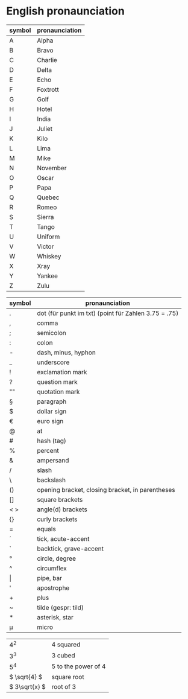 # English pronaunciation

|symbol|pronaunciation|
|---|---|
| A | Alpha|
| B | Bravo|
| C | Charlie|
| D | Delta|
| E | Echo|
| F | Foxtrott|
| G | Golf|
| H | Hotel|
| I | India|
| J | Juliet|
| K | Kilo|
| L | Lima|
| M | Mike|
| N | November|
| O | Oscar|
| P | Papa|
| Q | Quebec|
| R | Romeo|
| S | Sierra|
| T | Tango|
| U | Uniform|
| V | Victor|
| W | Whiskey|
| X | Xray|
| Y | Yankee|
| Z | Zulu|

|symbol|pronaunciation|
|---|---|
| .|dot (für punkt im txt) (point für Zahlen 3.75 = .75)|
| ,|comma|
| ;|semicolon|
| :|colon|
| -|dash, minus, hyphon|
| _|underscore|
| !|exclamation mark|
| ?|question mark|
|""|quotation mark|
| §|paragraph|
| $|dollar sign|
| €|euro sign|
| @|at|
| #|hash (tag)|
| %|percent|
| &|ampersand|
| /|slash|
| \ | backslash|
|()|opening bracket, closing bracket, in parentheses|
|[]|square brackets|
|\< > | angle(d) brackets|
|{}|curly brackets|
| =|equals|
| ´|tick, acute-accent|
| `|backtick, grave-accent|
| °|circle, degree|
| ^|circumflex|
|\||pipe, bar|
| '|apostrophe|
| +|plus|
| ~|tilde (gespr: tild)|
| *|asterisk, star|
| µ|micro|

|||
|---|---|
|$4^2$|4 squared|
|$3^3$|3 cubed|
|$5^4$|5 to the power of 4|
|$ \sqrt{4} $|square root|
|$ 3\sqrt{x} $|root of 3|
